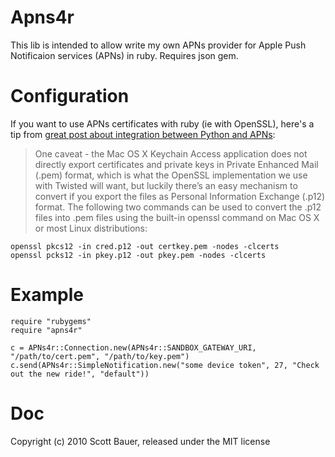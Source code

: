 Apns4r
======

This lib is intended to allow write my own APNs provider for Apple Push
Notificaion services (APNs) in ruby.  Requires json gem.

Configuration
=============

If you want to use APNs certificates with ruby (ie with OpenSSL),
here's a tip from [great post about integration between Python and APNs](http://blog.nuclearbunny.org/2009/05/11/connecting-to-apple-push-notification-services-using-python-twisted/):

>One caveat  - the Mac OS X Keychain Access application does not directly export
>certificates and private keys in Private Enhanced Mail (.pem)  format, which is
>what the OpenSSL implementation we use with Twisted will want, but luckily
>there’s an easy mechanism to convert if you export the files as Personal
>Information Exchange (.p12) format. The following two commands can be used to
>convert the .p12 files into .pem files using the built-in openssl command on
>Mac OS X or most Linux distributions:

    openssl pkcs12 -in cred.p12 -out certkey.pem -nodes -clcerts
    openssl pcks12 -in pkey.p12 -out pkey.pem -nodes -clcerts

Example
=======

    require "rubygems"
    require "apns4r"

    c = APNs4r::Connection.new(APNs4r::SANDBOX_GATEWAY_URI, "/path/to/cert.pem", "/path/to/key.pem")
    c.send(APNs4r::SimpleNotification.new("some device token", 27, "Check out the new ride!", "default"))

Doc
===

Copyright (c) 2010 Scott Bauer, released under the MIT license
